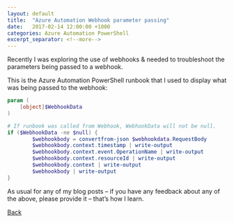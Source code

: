 ```yaml
---
layout: default
title:  "Azure Automation Webhook parameter passing"
date:   2017-02-14 12:00:00 +1000
categories: Azure Automation PowerShell
excerpt_separator: <!--more-->
---
```

Recently I was exploring the use of webhooks & needed to troubleshoot the parameters being passed to a webhook.
<!--more-->

This is the Azure Automation PowerShell runbook that I used to display what was being passed to the webhook:

```powershell
param (
    [object]$WebhookData
)

# If runbook was called from Webhook, WebhookData will not be null.
if ($WebhookData -ne $null) {
        $webhookbody = convertfrom-json $webhookdata.RequestBody
        $webhookbody.context.timestamp | write-output
        $webhookbody.context.event.OperationName | write-output
        $webhookbody.context.resourceId | write-output
        $webhookbody.context | write-output
        $webhookbody | write-output
}
```

As usual for any of my blog posts – if you have any feedback about any of the above, please provide it – that’s how I learn.

[Back](./index.md)
